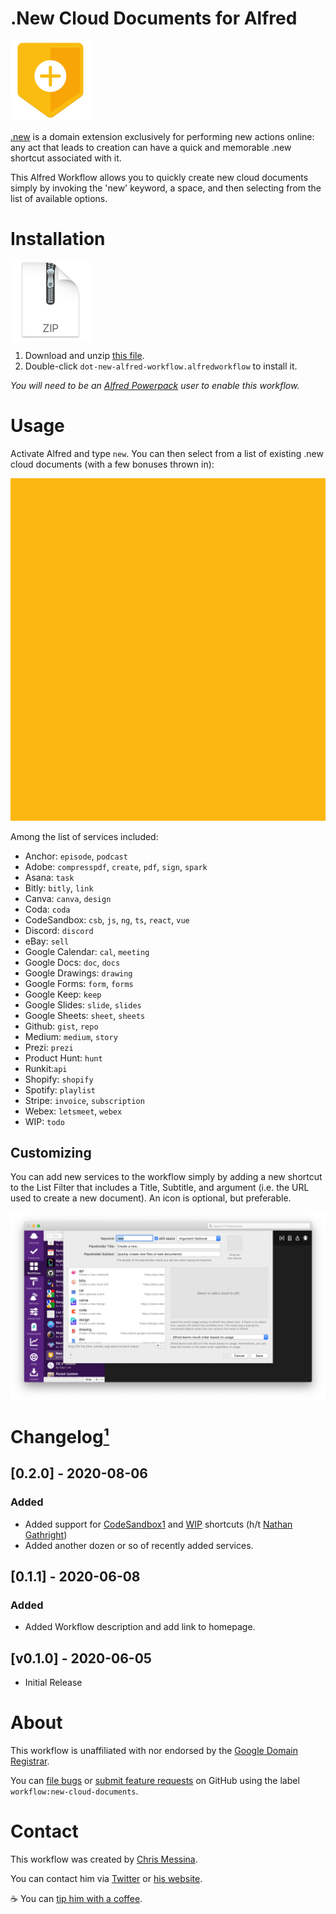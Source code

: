 # .New Cloud Documents for Alfred

<img src="../../assets/icon-new.png" alt="New logo" width="128" height="128">

[.new](https://whats.new/) is a domain extension exclusively for performing new actions online: any act that leads to creation can have a quick and memorable .new shortcut associated with it.

This Alfred Workflow allows you to quickly create new cloud documents simply by invoking the 'new' keyword, a space, and then selecting from the list of available options.


# Installation

<a href="https://github.com/chrismessina/alfred-app/raw/master/workflows/new-cloud-documents/dot-new-alfred-workflow.zip"><img src="../../assets/icon-zip.png" alt="" width="128" height="128" align="center" alt="Zip File Icon"></a>

1. Download and unzip [this file](https://github.com/chrismessina/alfred-app/raw/master/workflows/new-cloud-documents/dot-new-alfred-workflow.zip).
2. Double-click `dot-new-alfred-workflow.alfredworkflow` to install it.

_You will need to be an [Alfred Powerpack](https://www.alfredapp.com/powerpack/) user to enable this workflow._


# Usage

Activate Alfred and type `new`. You can then select from a list of existing .new cloud documents (with a few bonuses thrown in):

![The list of new cloud documents that you can create](./assets/preview-animated.gif)

Among the list of services included:

* Anchor: `episode`, `podcast`
* Adobe: `compresspdf`, `create`, `pdf`, `sign`, `spark`
* Asana: `task`
* Bitly: `bitly`, `link`
* Canva: `canva`, `design`
* Coda: `coda`
* CodeSandbox: `csb`, `js`, `ng`, `ts`, `react`, `vue`
* Discord: `discord`
* eBay: `sell`
* Google Calendar: `cal`, `meeting`
* Google Docs: `doc`, `docs`
* Google Drawings: `drawing`
* Google Forms: `form`, `forms`
* Google Keep: `keep`
* Google Slides: `slide`, `slides`
* Google Sheets: `sheet`, `sheets`
* Github: `gist`, `repo`
* Medium: `medium`, `story`
* Prezi: `prezi`
* Product Hunt: `hunt`
* Runkit:`api`
* Shopify: `shopify`
* Spotify: `playlist`
* Stripe: `invoice`, `subscription`
* Webex: `letsmeet`, `webex`
* WIP: `todo`

## Customizing

You can add new services to the workflow simply by adding a new shortcut to the List Filter that includes a Title, Subtitle, and argument (i.e. the URL used to create a new document). An icon is optional, but preferable.


[![Workflow UI](./assets/workflow-ui.png)](./assets/workflow-ui.png)


# Changelog[¹](https://keepachangelog.com/)

## [0.2.0] - 2020-08-06

### Added
- Added support for [CodeSandbox](https://codesandbox.io/)[1](https://twitter.com/compuives/status/1291020566221205511?s=21) and [WIP](https://wip.chat/) shortcuts (h/t [Nathan Gathright](https://nathangathright.com/))
- Added another dozen or so of recently added services.

## [0.1.1] - 2020-06-08

### Added
- Added Workflow description and add link to homepage.

## [v0.1.0] - 2020-06-05
- Initial Release


# About

This workflow is unaffiliated with nor endorsed by the [Google Domain Registrar](https://www.registry.google/).

You can [file bugs](https://github.com/chrismessina/alfred-app/issues/new) or [submit feature requests](https://github.com/chrismessina/alfred-app/issues/new) on GitHub using the label `workflow:new-cloud-documents`.


# Contact

This workflow was created by [Chris Messina](https://chrismessina.me).

You can contact him via [Twitter](https://twitter.com/@chrismessina) or [his website](https://chrismessina.me/contact).

☕ You can [tip him with a coffee](https://ko-fi.com/chris).
